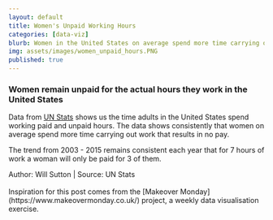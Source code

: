 ```yaml
---
layout: default
title: Women's Unpaid Working Hours
categories: [data-viz]
blurb: Women in the United States on average spend more time carrying out work that results in no pay.
img: assets/images/women_unpaid_hours.PNG
published: true
---
```

### Women remain unpaid for the actual hours they work in the United States

Data from [UN Stats](https://unstats.un.org/unsd/gender/timeuse/index.html) shows us the time adults in the United States spend working paid and unpaid hours. The data shows consistently that women on average spend more time carrying out work that results in no pay.

The trend from 2003 - 2015 remains consistent each year that for 7 hours of work a woman will only be paid for 3 of them.

<html lang="en">
    <head>
    </head>
    <body>
        <div id="wrapper"></div>
        <div id ="legend" style="text-align: center"></div>
		<div id ="source" style ="font-size:14px;">Author: Will Sutton | Source: UN Stats</div>
        <script src="/assets/d3/makeover_monday_2020w14/d3.v5.js"></script>
        <script src="/assets/d3/makeover_monday_2020w14/mom_2020w14_men.js"></script>
        <script src="/assets/d3/makeover_monday_2020w14/mom_2020w14_women.js"></script>
        <script src="/assets/d3/makeover_monday_2020w14/mom_2020w14_legend.js"></script>
    </body>
</html>
<br>
Inspiration for this post comes from the [Makeover Monday](https://www.makeovermonday.co.uk/) project, a weekly data visualisation exercise.

<img src="/assets/images/women_unpaid_hours.PNG" width="0px">
